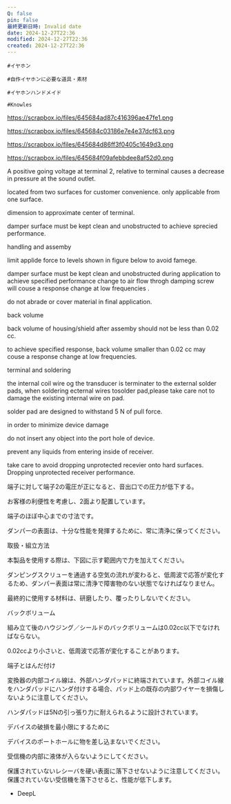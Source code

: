 ```yaml
---
Q: false
pin: false
最終更新日時: Invalid date
date: 2024-12-27T22:36
modified: 2024-12-27T22:36
created: 2024-12-27T22:36
---
```

  

`#イヤホン`

`#自作イヤホンに必要な道具・素材`

`#イヤホンハンドメイド`

`#Knowles`

https://scrapbox.io/files/645684ad87c416396ae47fe1.png

https://scrapbox.io/files/645684c03186e7e4e37dcf63.png

https://scrapbox.io/files/645684d86ff3f0405c1649d3.png

https://scrapbox.io/files/645684f09afebbdee8af52d0.png

A positive going voltage at terminal 2, relative to terminal causes a decrease in pressure at the sound outlet.

located from two surfaces for customer convenience. only applicable from one surface.

dimension to approximate center of terminal.

damper surface must be kept clean and unobstructed to achieve sprecied performance.

handling and assemby

limit applide force to levels shown in figure below to avoid famege.

damper surface must be kept clean and unobstructed during application to achieve specified performance change to air flow throgh damping screw will couse a response change at low frequencies .

do not abrade or cover material in final application.

back volume

back volume of housing/shield after assemby should not be less than 0.02 cc.

to achieve specified response, back volume smaller than 0.02 cc may couse a response change at low frequencies.

terminal and soldering

the internal coil wire og the transducer is terminater to the external solder pads, when soldering ecternal wires tosolder pad,please take care not to damage the existing internal wire on pad.

solder pad are designed to withstand 5 N of pull force.

in order to minimize device damage

do not insert any object into the port hole of device.

prevent any liquids from entering inside of receiver.

take care to avoid dropping unprotected recevier onto hard surfaces. Dropping unprotected receiver performance.

端子に対して端子2の電圧が正になると、音出口での圧力が低下する。

お客様の利便性を考慮し、2面より配置しています。

端子のほぼ中心までの寸法です。

ダンパーの表面は、十分な性能を発揮するために、常に清浄に保ってください。

取扱・組立方法

本製品を使用する際は、下図に示す範囲内で力を加えてください。

ダンピングスクリューを通過する空気の流れが変わると、低周波で応答が変化するため、ダンパー表面は常に清浄で障害物のない状態でなければなりません。

最終的に使用する材料は、研磨したり、覆ったりしないでください。

バックボリューム

組み立て後のハウジング／シールドのバックボリュームは0.02cc以下でなければならない。

0.02ccより小さいと、低周波で応答が変化することがあります。

端子とはんだ付け

変換器の内部コイル線は、外部ハンダパッドに終端されています。外部コイル線をハンダパッドにハンダ付けする場合、パッド上の既存の内部ワイヤーを損傷しないように注意してください。

ハンダパッドは5Nの引っ張り力に耐えられるように設計されています。

デバイスの破損を最小限にするために

デバイスのポートホールに物を差し込まないでください。

受信機の内部に液体が入らないようにしてください。

保護されていないレシーバを硬い表面に落下させないように注意してください。保護されていない受信機を落下させると、性能が低下します。

- DeepL